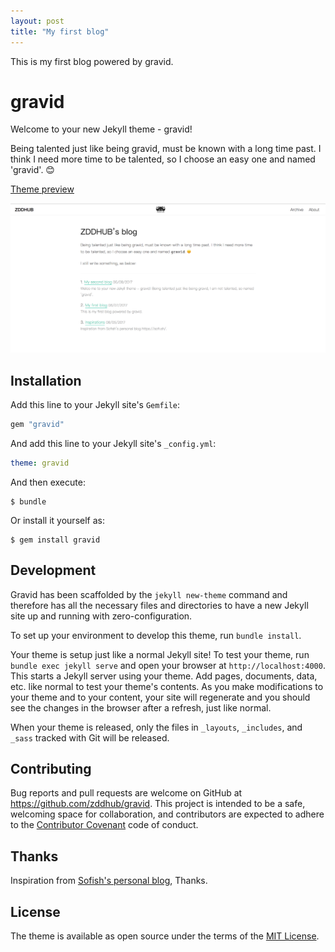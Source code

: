 ```yaml
---
layout: post
title: "My first blog"
---
```


This is my first blog powered by gravid.

<!-- more -->

# gravid

Welcome to your new Jekyll theme - gravid!

Being talented just like being gravid, must be known with a long time past. I think I need more time to be talented, so I choose an easy one and named 'gravid'. 😊

[Theme preview](https://zddhub.github.io)

![Screenshot](/assets/gravid_blog_preview.png)

## Installation

Add this line to your Jekyll site's `Gemfile`:

```ruby
gem "gravid"
```

And add this line to your Jekyll site's `_config.yml`:

```yaml
theme: gravid
```

And then execute:

    $ bundle

Or install it yourself as:

    $ gem install gravid

## Development

Gravid has been scaffolded by the `jekyll new-theme` command and therefore has all the necessary files and directories to have a new Jekyll site up and running with zero-configuration.

To set up your environment to develop this theme, run `bundle install`.

Your theme is setup just like a normal Jekyll site! To test your theme, run `bundle exec jekyll serve` and open your browser at `http://localhost:4000`. This starts a Jekyll server using your theme. Add pages, documents, data, etc. like normal to test your theme's contents. As you make modifications to your theme and to your content, your site will regenerate and you should see the changes in the browser after a refresh, just like normal.

When your theme is released, only the files in `_layouts`, `_includes`, and `_sass` tracked with Git will be released.

## Contributing

Bug reports and pull requests are welcome on GitHub at https://github.com/zddhub/gravid. This project is intended to be a safe, welcoming space for collaboration, and contributors are expected to adhere to the [Contributor Covenant](http://contributor-covenant.org) code of conduct.

## Thanks

Inspiration from [Sofish's personal blog](https://github.com/sofish/sofi.sh), Thanks.

## License

The theme is available as open source under the terms of the [MIT License](https://opensource.org/licenses/MIT).

